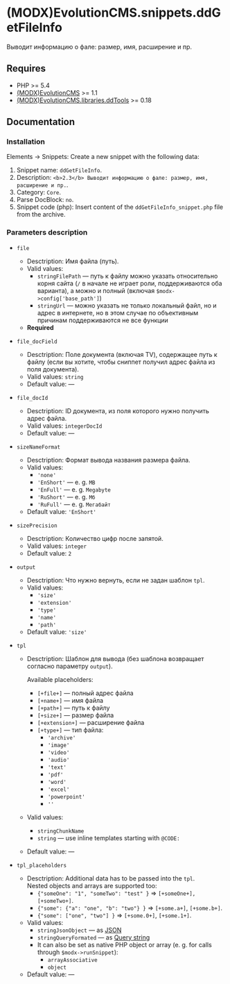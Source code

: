 # (MODX)EvolutionCMS.snippets.ddGetFileInfo

Выводит информацию о фале: размер, имя, расширение и пр.


## Requires
* PHP >= 5.4
* [(MODX)EvolutionCMS](https://github.com/evolution-cms/evolution) >= 1.1
* [(MODX)EvolutionCMS.libraries.ddTools](https://code.divandesign.biz/modx/ddtools) >= 0.18


## Documentation


### Installation

Elements → Snippets: Create a new snippet with the following data:
1. Snippet name: `ddGetFileInfo`.
2. Description: `<b>2.3</b> Выводит информацию о фале: размер, имя, расширение и пр.`.
3. Category: `Core`.
4. Parse DocBlock: `no`.
5. Snippet code (php): Insert content of the `ddGetFileInfo_snippet.php` file from the archive.


### Parameters description

* `file`
	* Desctription: Имя файла (путь).
	* Valid values:
		* `stringFilePath` — путь к файлу можно указать относительно корня сайта (`/` в начале не играет роли, поддерживаются оба варианта), а можно и полный (включая `$modx->config['base_path']`)
		* `stringUrl` — можно указать не только локальный файл, но и адрес в интернете, но в этом случае по объективным причинам поддерживаются не все функции
	* **Required**
	
* `file_docField`
	* Desctription: Поле документа (включая TV), содержащее путь к файлу (если вы хотите, чтобы сниппет получил адрес файла из поля документа).
	* Valid values: `string`
	* Default value: —
	
* `file_docId`
	* Desctription: ID документа, из поля которого нужно получить адрес файла.
	* Valid values: `integerDocId`
	* Default value: —
	
* `sizeNameFormat`
	* Desctription: Формат вывода названия размера файла.
	* Valid values:
		* `'none'`
		* `'EnShort'` — e. g. `MB`
		* `'EnFull'` — e. g. `Megabyte`
		* `'RuShort'` — e. g. `Мб`
		* `'RuFull'` — e. g. `Мегабайт`
	* Default value: `'EnShort'`
	
* `sizePrecision`
	* Desctription: Количество цифр после запятой.
	* Valid values: `integer`
	* Default value: `2`
	
* `output`
	* Desctription: Что нужно вернуть, если не задан шаблон `tpl`.
	* Valid values:
		* `'size'`
		* `'extension'`
		* `'type'`
		* `'name'`
		* `'path'`
	* Default value: `'size'`
	
* `tpl`
	* Desctription: Шаблон для вывода (без шаблона возвращает согласно параметру `output`).
		
		Available placeholders:
		* `[+file+]` — полный адрес файла
		* `[+name+]` — имя файла
		* `[+path+]` — путь к файлу
		* `[+size+]` — размер файла
		* `[+extension+]` — расширение файла
		* `[+type+]` — тип файла:
			* `'archive'`
			* `'image'`
			* `'video'`
			* `'audio'`
			* `'text'`
			* `'pdf'`
			* `'word'`
			* `'excel'`
			* `'powerpoint'`
			* `''`
		
	* Valid values:
		* `stringChunkName`
		* `string` — use inline templates starting with `@CODE:`
	* Default value: —
	
* `tpl_placeholders`
	* Desctription:
		Additional data has to be passed into the `tpl`.  
		Nested objects and arrays are supported too:
		* `{"someOne": "1", "someTwo": "test" }` => `[+someOne+], [+someTwo+]`.
		* `{"some": {"a": "one", "b": "two"} }` => `[+some.a+]`, `[+some.b+]`.
		* `{"some": ["one", "two"] }` => `[+some.0+]`, `[+some.1+]`.
	* Valid values:
		* `stringJsonObject` — as [JSON](https://en.wikipedia.org/wiki/JSON)
		* `stringQueryFormated` — as [Query string](https://en.wikipedia.org/wiki/Query_string)
		* It can also be set as native PHP object or array (e. g. for calls through `$modx->runSnippet`):
			* `arrayAssociative`
			* `object`
	* Default value: —


<link rel="stylesheet" type="text/css" href="https://DivanDesign.ru/assets/files/ddMarkdown.css" />